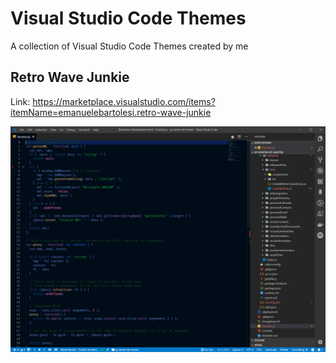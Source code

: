 # Visual Studio Code Themes
A collection of Visual Studio Code Themes created by me

## Retro Wave Junkie

Link: https://marketplace.visualstudio.com/items?itemName=emanuelebartolesi.retro-wave-junkie

![](https://github.com/kasuken/Visual-Studio-Code-Themes/raw/master/retro-wave-junkie/RetroWaveJunkieMainScreen.jpg)

